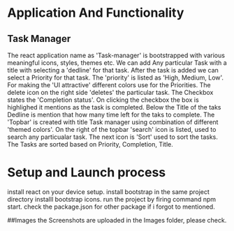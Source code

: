 # Application And Functionality
## Task Manager
The react application name as 'Task-manager' is bootstrapped with various meaningful icons, styles, themes etc.
We can add Any particular Task with a title with selecting a 'dedline' for that task.
After the task is added we can select a Priority for that task. The 'priority' is listed as 'High, Medium, Low'.
For making the 'UI attractive' different colors use for the Priorities.
The delete icon on the right side 'deletes' the particular task.
The Checkbox states the 'Completion status'. On clicking the checkbox the box is highlighed it mentions as the task is completed.
Below the Title of the taks Dedline is mention that how many time left for the taks to complete.
The 'Topbar' is created with title Task manager using combination of different 'themed colors'.
On the right of the topbar 'search' icon is listed, used to search any particualar task.
The next icon is 'Sort' used to sort the tasks. The Tasks are sorted based on Priority, Completion, Title.

# Setup and Launch process
install react on your device setup.
install bootstrap in the same project directory
installl bootstrap icons.
run the project by firing command npm start.
check the package.json for other package if i forgot to mentioned.

##Images
the Screenshots are uploaded in the Images folder, please check.
